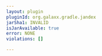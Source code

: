 ```yaml
---
layout: plugin
pluginId: org.galaxx.gradle.jandex
jarSha1: INVALID
isJarAvailable: true
error: NONE
violations: []

---
```

